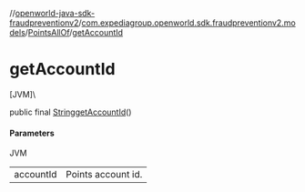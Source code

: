 //[openworld-java-sdk-fraudpreventionv2](../../../index.md)/[com.expediagroup.openworld.sdk.fraudpreventionv2.models](../index.md)/[PointsAllOf](index.md)/[getAccountId](get-account-id.md)

# getAccountId

[JVM]\

public final [String](https://docs.oracle.com/javase/8/docs/api/java/lang/String.html)[getAccountId](get-account-id.md)()

#### Parameters

JVM

| | |
|---|---|
| accountId | Points account id. |

